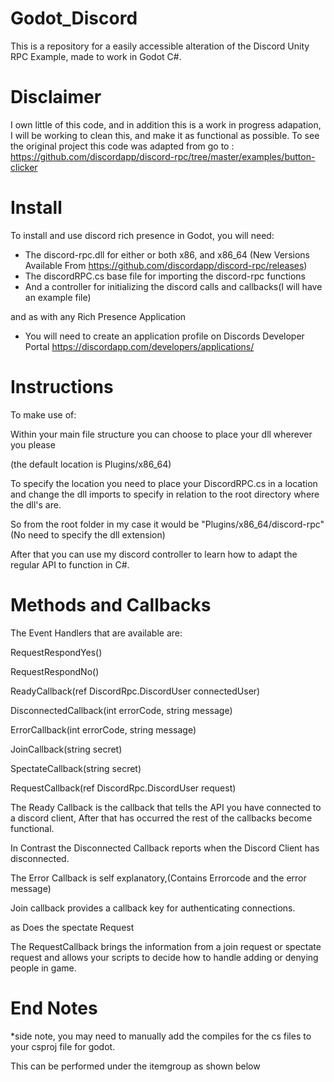 # Godot_Discord
This is a repository for a easily accessible alteration of the Discord Unity RPC Example, made to work in Godot C#.

# Disclaimer

I own little of this code, and in addition this is a work in progress adapation, I will be working to clean this, and make it as functional as possible. To see the original project this code was adapted from go to : https://github.com/discordapp/discord-rpc/tree/master/examples/button-clicker

# Install
To install and use discord rich presence in Godot, you will need:

- The discord-rpc.dll for either or both x86, and x86_64 (New Versions Available From https://github.com/discordapp/discord-rpc/releases)
- The discordRPC.cs base file for importing the discord-rpc functions
- And a controller for initializing the discord calls and callbacks(I will have an example file)

and as with any Rich Presence Application

- You will need to create an application profile on Discords Developer Portal
https://discordapp.com/developers/applications/

# Instructions
To make use of:

Within your main file structure you can choose to place your dll wherever you please

(the default location is Plugins/x86_64)

To specify the location you need to place your DiscordRPC.cs in a location and change the dll imports to specify in relation to the root directory where the dll's are.

So from the root folder in my case it would be "Plugins/x86_64/discord-rpc" (No need to specify the dll extension)

After that you can use my discord controller to learn how to adapt the regular API to function in C#.

# Methods and Callbacks

The Event Handlers that are available are:

RequestRespondYes()

RequestRespondNo()

ReadyCallback(ref DiscordRpc.DiscordUser connectedUser)

DisconnectedCallback(int errorCode, string message)

ErrorCallback(int errorCode, string message)

JoinCallback(string secret)

SpectateCallback(string secret)

RequestCallback(ref DiscordRpc.DiscordUser request)

The Ready Callback is the callback that tells the API you have connected to a discord client, After that has occurred the rest of the callbacks become functional.

In Contrast the Disconnected Callback reports when the Discord Client has disconnected.

The Error Callback is self explanatory,(Contains Errorcode and the error message)

Join callback provides a callback key for authenticating connections.

as Does the spectate Request

The RequestCallback brings the information from a join request or spectate request and allows your scripts to decide how to handle adding or denying people in game.

# End Notes

*side note, you may need to manually add the compiles for the cs files to your csproj file for godot. 

This can be performed under the itemgroup as shown below

  <ItemGroup>
    <Compile Include="DiscordRPC.cs" />
    <Compile Include="DiscordController.cs" />
    <Compile Include="Properties\AssemblyInfo.cs" />
  </ItemGroup>
